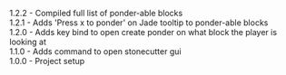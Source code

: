 1.2.2 - Compiled full list of ponder-able blocks<br>
1.2.1 - Adds 'Press x to ponder' on Jade tooltip to ponder-able blocks<br>
1.2.0 - Adds key bind to open create ponder on what block the player is looking at<br>
1.1.0 - Adds command to open stonecutter gui<br>
1.0.0 - Project setup